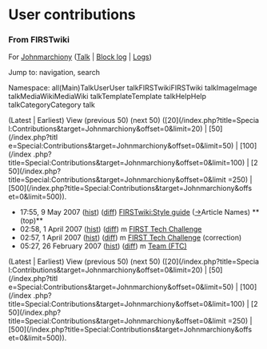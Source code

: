 # User contributions

### From FIRSTwiki

For [Johnmarchiony](/index.php/User:Johnmarchiony "User:Johnmarchiony" )
([Talk](/index.php/User_talk:Johnmarchiony "User talk:Johnmarchiony" ) |
[Block log](/index.php?title=Special:Log&type=block&page=User:Johnmarchiony
"Special:Log" ) | [Logs](/index.php?title=Special:Log&user=Johnmarchiony
"Special:Log" ))

Jump to: navigation, search

Namespace:  all(Main)TalkUserUser talkFIRSTwikiFIRSTwiki talkImageImage
talkMediaWikiMediaWiki talkTemplateTemplate talkHelpHelp talkCategoryCategory
talk

(Latest | Earliest) View (previous 50) (next 50) ([20](/index.php?title=Specia
l:Contributions&target=Johnmarchiony&offset=0&limit=20) | [50](/index.php?titl
e=Special:Contributions&target=Johnmarchiony&offset=0&limit=50) | [100](/index
.php?title=Special:Contributions&target=Johnmarchiony&offset=0&limit=100) | [2
50](/index.php?title=Special:Contributions&target=Johnmarchiony&offset=0&limit
=250) | [500](/index.php?title=Special:Contributions&target=Johnmarchiony&offs
et=0&limit=500)).

  * 17:55, 9 May 2007 ([hist](/index.php?title=FIRSTwiki:Style_guide&action=history "FIRSTwiki:Style guide" )) ([diff](/index.php?title=FIRSTwiki:Style_guide&diff=prev&oldid=60331 "FIRSTwiki:Style guide" )) [FIRSTwiki:Style guide](/index.php/FIRSTwiki:Style_guide "FIRSTwiki:Style guide" ) ([→](/index.php/FIRSTwiki:Style_guide#Article_Names "FIRSTwiki:Style guide" )Article Names) ** (top)**
  * 02:58, 1 April 2007 ([hist](/index.php?title=FIRST_Tech_Challenge&action=history "FIRST Tech Challenge" )) ([diff](/index.php?title=FIRST_Tech_Challenge&diff=prev&oldid=58452 "FIRST Tech Challenge" )) m [FIRST Tech Challenge](/index.php/FIRST_Tech_Challenge "FIRST Tech Challenge" )
  * 02:57, 1 April 2007 ([hist](/index.php?title=FIRST_Tech_Challenge&action=history "FIRST Tech Challenge" )) ([diff](/index.php?title=FIRST_Tech_Challenge&diff=prev&oldid=58451 "FIRST Tech Challenge" )) m [FIRST Tech Challenge](/index.php/FIRST_Tech_Challenge "FIRST Tech Challenge" ) (correction)
  * 05:27, 26 February 2007 ([hist](/index.php?title=Team_%28FTC%29&action=history "Team \(FTC\)" )) ([diff](/index.php?title=Team_%28FTC%29&diff=prev&oldid=56282 "Team \(FTC\)" )) m [Team (FTC)](/index.php/Team_%28FTC%29 "Team \(FTC\)" )

(Latest | Earliest) View (previous 50) (next 50) ([20](/index.php?title=Specia
l:Contributions&target=Johnmarchiony&offset=0&limit=20) | [50](/index.php?titl
e=Special:Contributions&target=Johnmarchiony&offset=0&limit=50) | [100](/index
.php?title=Special:Contributions&target=Johnmarchiony&offset=0&limit=100) | [2
50](/index.php?title=Special:Contributions&target=Johnmarchiony&offset=0&limit
=250) | [500](/index.php?title=Special:Contributions&target=Johnmarchiony&offs
et=0&limit=500)).

